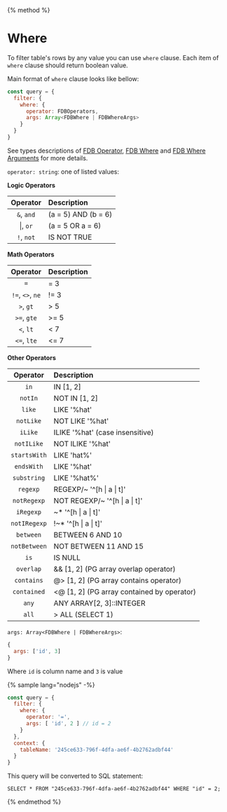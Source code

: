 {% method %}
# Where

To filter table's rows by any value you can use `where` clause.
Each item of `where` clause should return boolean value.

Main format of `where` clause looks like bellow:
```javascript
const query = {
  filter: {
    where: {
      operator: FDBOperators,
      args: Array<FDBWhere | FDBWhereArgs>
    } 
  } 
}
```
See types descriptions of [FDB Operator](types.md#fdb-operator), [FDB Where](types.md#fdb-where-clause) and 
[FDB Where Arguments](types.md#fdb-where-arguments) for more details. 

`operator: string`: one of listed values:

**Logic Operators**

| Operator | Description |
|:---:|:---|
|`&`, `and` | (a = 5) AND (b = 6) |
|&#124;, `or` | (a = 5 OR a = 6) |
|`!`, `not` | IS NOT TRUE |

**Math Operators**

| Operator | Description |
|:---:|:---|
| `=` | = 3 |
| `!=`, `<>`, `ne` | != 3 |
| `>`, `gt` | \> 5 |
| `>=`, `gte` | \>= 5 |
| `<`, `lt` | < 7 |
| `<=`, `lte` | <= 7 |

**Other Operators**

| Operator | Description |
|:---:|:---|
| `in` | IN [1, 2] |
| `notIn` | NOT IN [1, 2] |
| `like` | LIKE '%hat' |
| `notLike` | NOT LIKE '%hat' |
| `iLike` | ILIKE '%hat' (case insensitive) |
| `notILike` | NOT ILIKE '%hat' |
| `startsWith` | LIKE 'hat%' |
| `endsWith` | LIKE '%hat' |
| `substring` | LIKE '%hat%' |
| `regexp` | REGEXP/~ '^[h &#124; a &#124; t]' |
| `notRegexp` | NOT REGEXP/~ '^[h &#124; a &#124; t]' |
| `iRegexp` | ~* '^[h &#124; a &#124; t]' |
| `notIRegexp` | !~* '^[h &#124; a &#124; t]' |
| `between` | BETWEEN 6 AND 10 |
| `notBetween` | NOT BETWEEN 11 AND 15 |
| `is` | IS NULL |
| `overlap` | && [1, 2] (PG array overlap operator) |
| `contains` | @> [1, 2] (PG array contains operator) |
| `contained` | <@ [1, 2] (PG array contained by operator) |
| `any` | ANY ARRAY[2, 3]::INTEGER |
| `all` | \> ALL (SELECT 1) |

`args: Array<FDBWhere | FDBWhereArgs>`: 
```javascript
{
  args: ['id', 3]
}
```
Where `id` is column name and `3` is value

{% sample lang="nodejs" -%}
```javascript
const query = {
  filter: {
    where: {
      operator: '=',
      args: [ 'id', 2 ] // id = 2
    } 
  },
  context: {
    tableName: '245ce633-796f-4dfa-ae6f-4b2762adbf44'
  }
}
```

This query will be converted to SQL statement:
```postgresql
SELECT * FROM "245ce633-796f-4dfa-ae6f-4b2762adbf44" WHERE "id" = 2;
```
{% endmethod %}

<br/>
<br/>
<br/>
